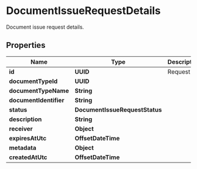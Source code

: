 

# DocumentIssueRequestDetails

Document issue request details.

## Properties

Name | Type | Description | Notes
------------ | ------------- | ------------- | -------------
**id** | **UUID** | Request Id. | 
**documentTypeId** | **UUID** |  | 
**documentTypeName** | **String** |  | 
**documentIdentifier** | **String** |  | 
**status** | **DocumentIssueRequestStatus** |  |  [optional]
**description** | **String** |  | 
**receiver** | **Object** |  | 
**expiresAtUtc** | **OffsetDateTime** |  |  [optional]
**metadata** | **Object** |  |  [optional]
**createdAtUtc** | **OffsetDateTime** |  | 



